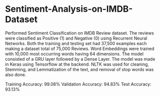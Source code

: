 # Sentiment-Analysis-on-IMDB-Dataset
Performed Sentiment Classification on IMDB Review dataset. The reviews were classified as Positive (1) and Negative (0) using Recurrent Neural Networks. Both the training and testing set had 37,500 examples each making a dataset total of 75,000 Reviews. Word Embeddings were trained with 10,000 most occurring words having 64 dimensions. The model consisted of a GRU layer followed by a Dense Layer. The model was made in Keras using Tensorflow at the backend. NLTK was used for cleaning, Stemming, and Lemmatization of the text, and removal of stop words was also done.

Training Accuracy: 99.08%
Validation Accuracy: 94.83%
Test Accuracy: 93.13%
